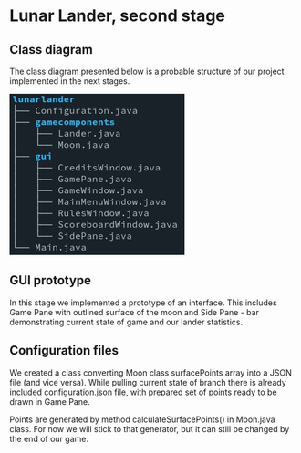 # Lunar Lander, second stage


## Class diagram

The class diagram presented below is a probable structure of our project
implemented in the next stages.

![Class diagram](class_diagram.jpg)


## GUI prototype
In this stage we implemented a prototype of an interface. This includes Game Pane with
outlined surface of the moon and Side Pane - bar demonstrating current state of game 
and our lander statistics.


## Configuration files

We created a class converting Moon class surfacePoints array into a JSON file (and vice versa).
While pulling current state of branch there is already included configuration.json file, with prepared set of points 
ready to be drawn in Game Pane.

Points are generated by method calculateSurfacePoints() in Moon.java class. For now we will stick to that generator,
but it can still be changed by the end of our game. 

